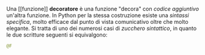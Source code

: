 Una [[funzione]] __decoratore__ è una funzione "decora" con _codice aggiuntivo_ un'altra funzione.
In Python per la stessa costruzione esiste una _sintassi specifica_, molto efficace dal punto di vista comunicativo oltre che molto elegante.
Si tratta di uno dei numerosi casi di _zucchero sintattico_, in quanto le due scritture seguenti si equivalgono:
```python
@F
```
